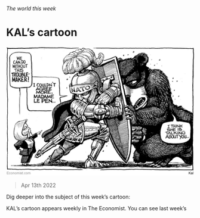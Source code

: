 ###### The world this week

# KAL’s cartoon 

#####  

![image](images/20220416_wwd000.jpg) 

> Apr 13th 2022 

Dig deeper into the subject of this week’s cartoon:



KAL’s cartoon appears weekly in The Economist. You can see last week’s 

